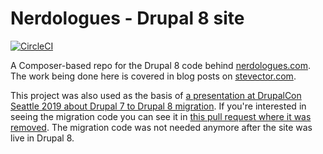 # Nerdologues - Drupal 8 site

[![CircleCI](https://circleci.com/gh/stevector/nerdologues-d8.svg?style=svg)](https://circleci.com/gh/stevector/nerdologues-d8)

A Composer-based repo for the Drupal 8 code behind [nerdologues.com](https://nerdologues.com). The work being done here is covered in blog posts on [stevector.com](http://stevector.com/2016/06/drupal-7-to-drupal-8-migration-diary-part-1-what-have-i-gotten-myself-into/).


This project was also used as the basis of [a presentation at DrupalCon Seattle 2019 about Drupal 7 to Drupal 8 migration](https://events.drupal.org/seattle2019/sessions/1001-ci-builds-story-drupal-7-8-migration). If you're interested in seeing the migration code you can see it in [this pull request where it was removed](https://github.com/stevector/nerdologues-d8/pull/303). The migration code was not needed anymore after the site was live in Drupal 8.
